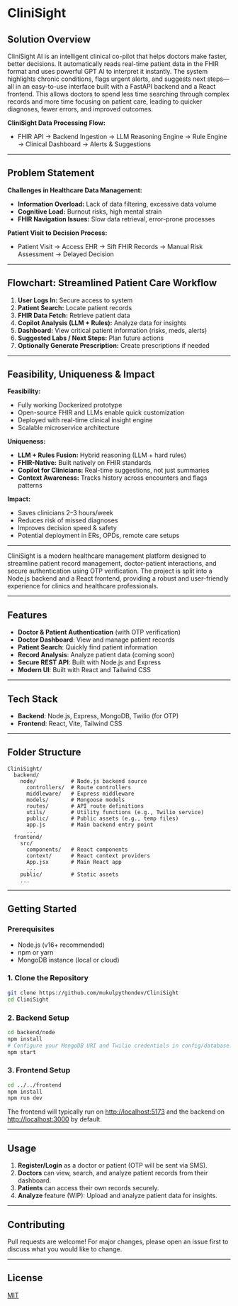 # CliniSight

## Solution Overview
CliniSight AI is an intelligent clinical co-pilot that helps doctors make faster, better decisions. It automatically reads real-time patient data in the FHIR format and uses powerful GPT AI to interpret it instantly. The system highlights chronic conditions, flags urgent alerts, and suggests next steps—all in an easy-to-use interface built with a FastAPI backend and a React frontend. This allows doctors to spend less time searching through complex records and more time focusing on patient care, leading to quicker diagnoses, fewer errors, and improved outcomes.

**CliniSight Data Processing Flow:**
- FHIR API → Backend Ingestion → LLM Reasoning Engine → Rule Engine → Clinical Dashboard → Alerts & Suggestions

---

## Problem Statement
**Challenges in Healthcare Data Management:**
- **Information Overload:** Lack of data filtering, excessive data volume
- **Cognitive Load:** Burnout risks, high mental strain
- **FHIR Navigation Issues:** Slow data retrieval, error-prone processes

**Patient Visit to Decision Process:**
- Patient Visit → Access EHR → Sift FHIR Records → Manual Risk Assessment → Delayed Decision

---

## Flowchart: Streamlined Patient Care Workflow
1. **User Logs In:** Secure access to system
2. **Patient Search:** Locate patient records
3. **FHIR Data Fetch:** Retrieve patient data
4. **Copilot Analysis (LLM + Rules):** Analyze data for insights
5. **Dashboard:** View critical patient information (risks, meds, alerts)
6. **Suggested Labs / Next Steps:** Plan future actions
7. **Optionally Generate Prescription:** Create prescriptions if needed

---

## Feasibility, Uniqueness & Impact
**Feasibility:**
- Fully working Dockerized prototype
- Open-source FHIR and LLMs enable quick customization
- Deployed with real-time clinical insight engine
- Scalable microservice architecture

**Uniqueness:**
- **LLM + Rules Fusion:** Hybrid reasoning (LLM + hard rules)
- **FHIR-Native:** Built natively on FHIR standards
- **Copilot for Clinicians:** Real-time suggestions, not just summaries
- **Context Awareness:** Tracks history across encounters and flags patterns

**Impact:**
- Saves clinicians 2–3 hours/week
- Reduces risk of missed diagnoses
- Improves decision speed & safety
- Potential deployment in ERs, OPDs, remote care setups

---

CliniSight is a modern healthcare management platform designed to streamline patient record management, doctor-patient interactions, and secure authentication using OTP verification. The project is split into a Node.js backend and a React frontend, providing a robust and user-friendly experience for clinics and healthcare professionals.

---

## Features
- **Doctor & Patient Authentication** (with OTP verification)
- **Doctor Dashboard**: View and manage patient records
- **Patient Search**: Quickly find patient information
- **Record Analysis**: Analyze patient data (coming soon)
- **Secure REST API**: Built with Node.js and Express
- **Modern UI**: Built with React and Tailwind CSS

---

## Tech Stack
- **Backend**: Node.js, Express, MongoDB, Twilio (for OTP)
- **Frontend**: React, Vite, Tailwind CSS

---

## Folder Structure
```
CliniSight/
  backend/
    node/           # Node.js backend source
      controllers/  # Route controllers
      middleware/   # Express middleware
      models/       # Mongoose models
      routes/       # API route definitions
      utils/        # Utility functions (e.g., Twilio service)
      public/       # Public assets (e.g., temp files)
      app.js        # Main backend entry point
      ...
  frontend/
    src/
      components/   # React components
      context/      # React context providers
      App.jsx       # Main React app
      ...
    public/         # Static assets
    ...
```

---

## Getting Started

### Prerequisites
- Node.js (v16+ recommended)
- npm or yarn
- MongoDB instance (local or cloud)

### 1. Clone the Repository
```bash
git clone https://github.com/mukulpythondev/CliniSight
cd CliniSight
```

### 2. Backend Setup
```bash
cd backend/node
npm install
# Configure your MongoDB URI and Twilio credentials in config/database.js or via environment variables
npm start
```

### 3. Frontend Setup
```bash
cd ../../frontend
npm install
npm run dev
```

The frontend will typically run on [http://localhost:5173](http://localhost:5173) and the backend on [http://localhost:3000](http://localhost:3000) by default.

---

## Usage
1. **Register/Login** as a doctor or patient (OTP will be sent via SMS).
2. **Doctors** can view, search, and analyze patient records from their dashboard.
3. **Patients** can access their own records securely.
4. **Analyze** feature (WIP): Upload and analyze patient data for insights.

---

## Contributing
Pull requests are welcome! For major changes, please open an issue first to discuss what you would like to change.

---

## License
[MIT](LICENSE) 